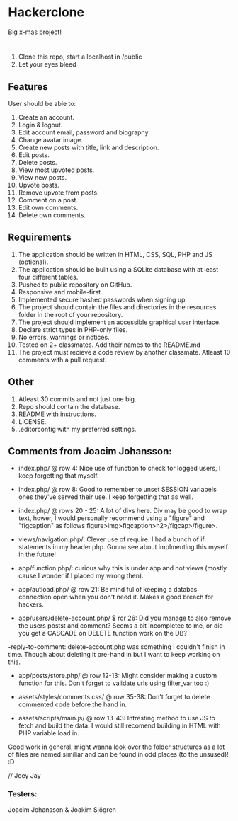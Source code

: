 # Hackerclone

Big x-mas project!

#

1. Clone this repo, start a localhost in /public
2. Let your eyes bleed

## Features

User should be able to:

1. Create an account.
2. Login & logout.
3. Edit account email, password and biography.
4. Change avatar image.
5. Create new posts with title, link and description.
6. Edit posts.
7. Delete posts.
8. View most upvoted posts.
9. View new posts.
10. Upvote posts.
11. Remove upvote from posts.
12. Comment on a post.
13. Edit own comments.
14. Delete own comments.

## Requirements

1. The application should be written in HTML, CSS, SQL, PHP and JS (optional).
2. The application should be built using a SQLite database with at least four different tables.
3. Pushed to public repository on GitHub.
4. Responsive and mobile-first.
5. Implemented secure hashed passwords when signing up.
6. The project should contain the files and directories in the resources folder in the root of your repository.
7. The project should implement an accessible graphical user interface.
8. Declare strict types in PHP-only files.
9. No errors, warnings or notices.
10. Tested on 2+ classmates. Add their names to the README.md
11. The project must recieve a code review by another classmate. Atleast 10 comments with a pull request.

## Other

1. Atleast 30 commits and not just one big.
2. Repo should contain the database.
3. README with instructions.
4. LICENSE.
5. .editorconfig with my preferred settings.

## Comments from Joacim Johansson:

- index.php/ @ row 4: Nice use of function to check for logged users, I keep forgetting that myself.

- index.php/ @ row 8: Good to remember to unset SESSION variabels ones they've served their use. I keep forgetting that as well.

- index.php/ @ rows 20 - 25: A lot of divs here. Div may be good to wrap text, hower, I would personally recommend using a "figure" and "figcaption" as follows figure>img>figcaption>h2>/figcap>/figure>.

- views/navigation.php/: Clever use of require. I had a bunch of if statements in my header.php. Gonna see about implmenting this myself in the future!

- app/function.php/: curious why this is under app and not views (mostly cause I wonder if I placed my wrong then).

- app/autload.php/ @ row 21: Be mind ful of keeping a databas connection open when you don't need it. Makes a good breach for hackers.

- app/users/delete-account.php/ $ ror 26: Did you manage to also remove the users postst and comment? Seems a bit incompletee to me, or did you get a CASCADE on DELETE function work on the DB?

-reply-to-comment: delete-account.php was something I couldn't finish in time. Though about deleting it pre-hand in but I want to keep working on this.

- app/posts/store.php/ @ row 12-13: Might consider making a custom function for this. Don't forget to validate urls using filter_var too :)

- assets/styles/comments.css/ @ row 35-38: Don't forget to delete commented code before the hand in.

- assets/scripts/main.js/ @ row 13-43: Intresting method to use JS to fetch and build the data. I would still recomend building in HTML with PHP variable load in.

Good work in general, might wanna look over the folder structures as a lot of files are named similiar and can be found in odd places (to the unsused)! :D

// Joey Jay

### Testers:

Joacim Johansson & Joakim Sjögren
